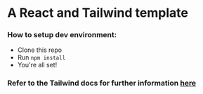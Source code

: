 # A React and Tailwind template

### How to setup dev environment:

- Clone this repo
- Run `npm install`
- You're all set!

### Refer to the Tailwind docs for further information [here](https://tailwindcss.com/docs)
